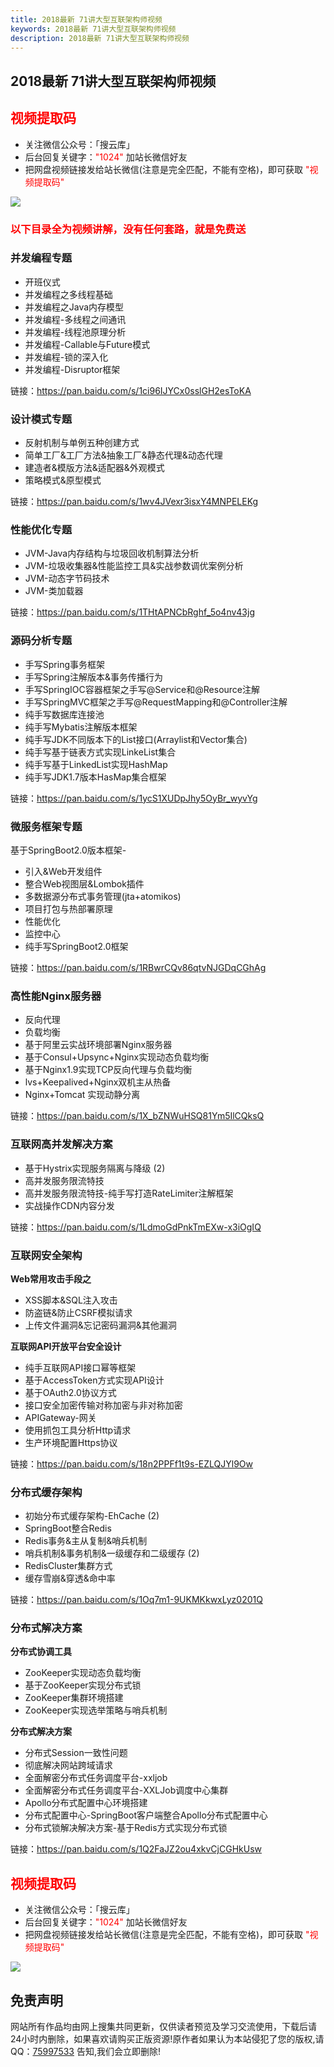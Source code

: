 ```yaml
---
title: 2018最新 71讲大型互联架构师视频
keywords: 2018最新 71讲大型互联架构师视频
description: 2018最新 71讲大型互联架构师视频
---
```


## 2018最新 71讲大型互联架构师视频

## <span style="color: #FF0000;">视频提取码</span>

- 关注微信公众号：「搜云库」
- 后台回复关键字：<span style="color: #FF0000;">"1024"</span> 加站长微信好友
- 把网盘视频链接发给站长微信(注意是完全匹配，不能有空格)，即可获取 <span style="color: #FF0000;">"视频提取码"</span>

![][1]

[1]: https://team.souyunku.com/img/souyunku.png

### <span style="color: #FF0000;">以下目录全为视频讲解，没有任何套路，就是免费送</span>

### 并发编程专题

- 开班仪式
- 并发编程之多线程基础
- 并发编程之Java内存模型
- 并发编程-多线程之间通讯
- 并发编程-线程池原理分析
- 并发编程-Callable与Future模式
- 并发编程-锁的深入化
- 并发编程-Disruptor框架

链接：https://pan.baidu.com/s/1ci96IJYCx0sslGH2esToKA

### 设计模式专题

- 反射机制与单例五种创建方式
- 简单工厂&工厂方法&抽象工厂&静态代理&动态代理
- 建造者&模版方法&适配器&外观模式
- 策略模式&原型模式

链接：https://pan.baidu.com/s/1wv4JVexr3isxY4MNPELEKg

### 性能优化专题
   
- JVM-Java内存结构与垃圾回收机制算法分析
- JVM-垃圾收集器&性能监控工具&实战参数调优案例分析
- JVM-动态字节码技术
- JVM-类加载器

链接：https://pan.baidu.com/s/1THtAPNCbRghf_5o4nv43jg

### 源码分析专题

- 手写Spring事务框架
- 手写Spring注解版本&事务传播行为
- 手写SpringIOC容器框架之手写@Service和@Resource注解
- 手写SpringMVC框架之手写@RequestMapping和@Controller注解
- 纯手写数据库连接池
- 纯手写Mybatis注解版本框架
- 纯手写JDK不同版本下的List接口(Arraylist和Vector集合)
- 纯手写基于链表方式实现LinkeList集合
- 纯手写基于LinkedList实现HashMap
- 纯手写JDK1.7版本HasMap集合框架

链接：https://pan.baidu.com/s/1ycS1XUDpJhy5OyBr_wyvYg

### 微服务框架专题

基于SpringBoot2.0版本框架-

- 引入&Web开发组件
- 整合Web视图层&Lombok插件
- 多数据源分布式事务管理(jta+atomikos)
- 项目打包与热部署原理
- 性能优化
- 监控中心
- 纯手写SpringBoot2.0框架

链接：https://pan.baidu.com/s/1RBwrCQv86qtvNJGDqCGhAg

### 高性能Nginx服务器

- 反向代理
- 负载均衡
- 基于阿里云实战环境部署Nginx服务器
- 基于Consul+Upsync+Nginx实现动态负载均衡
- 基于Nginx1.9实现TCP反向代理与负载均衡
- lvs+Keepalived+Nginx双机主从热备
- Nginx+Tomcat 实现动静分离

链接：https://pan.baidu.com/s/1X_bZNWuHSQ81Ym5IlCQksQ

### 互联网高并发解决方案

- 基于Hystrix实现服务隔离与降级 (2)
- 高并发服务限流特技
- 高并发服务限流特技-纯手写打造RateLimiter注解框架
- 实战操作CDN内容分发

链接：https://pan.baidu.com/s/1LdmoGdPnkTmEXw-x3iOgIQ

### 互联网安全架构

**Web常用攻击手段之**

- XSS脚本&SQL注入攻击
- 防盗链&防止CSRF模拟请求
- 上传文件漏洞&忘记密码漏洞&其他漏洞

**互联网API开放平台安全设计**

- 纯手互联网API接口幂等框架
- 基于AccessToken方式实现API设计
- 基于OAuth2.0协议方式
- 接口安全加密传输对称加密与非对称加密
- APIGateway-网关
- 使用抓包工具分析Http请求
- 生产环境配置Https协议

链接：https://pan.baidu.com/s/18n2PPFf1t9s-EZLQJYl9Ow

### 分布式缓存架构

- 初始分布式缓存架构-EhCache (2)
- SpringBoot整合Redis
- Redis事务&主从复制&哨兵机制
- 哨兵机制&事务机制&一级缓存和二级缓存 (2)
- RedisCluster集群方式
- 缓存雪崩&穿透&命中率

链接：https://pan.baidu.com/s/1Oq7m1-9UKMKkwxLyz0201Q 

### 分布式解决方案

**分布式协调工具**

- ZooKeeper实现动态负载均衡
- 基于ZooKeeper实现分布式锁
- ZooKeeper集群环境搭建
- ZooKeeper实现选举策略与哨兵机制


**分布式解决方案**

- 分布式Session一致性问题
- 彻底解决网站跨域请求
- 全面解密分布式任务调度平台-xxljob
- 全面解密分布式任务调度平台-XXLJob调度中心集群
- Apollo分布式配置中心环境搭建
- 分布式配置中心-SpringBoot客户端整合Apollo分布式配置中心
- 分布式锁解决解决方案-基于Redis方式实现分布式锁

链接：https://pan.baidu.com/s/1Q2FaJZ2ou4xkvCjCGHkUsw 

## <span style="color: #FF0000;">视频提取码</span>

- 关注微信公众号：「搜云库」
- 后台回复关键字：<span style="color: #FF0000;">"1024"</span> 加站长微信好友
- 把网盘视频链接发给站长微信(注意是完全匹配，不能有空格)，即可获取 <span style="color: #FF0000;">"视频提取码"</span>

![][1]

[1]: https://team.souyunku.com/img/souyunku.jpg

## 免责声明

网站所有作品均由网上搜集共同更新，仅供读者预览及学习交流使用，下载后请24小时内删除，如果喜欢请购买正版资源!原作者如果认为本站侵犯了您的版权,请QQ：<a href="http://wpa.qq.com/msgrd?v=3&uin=75997533&menu=yes" class="qq">75997533</a> 告知,我们会立即删除!